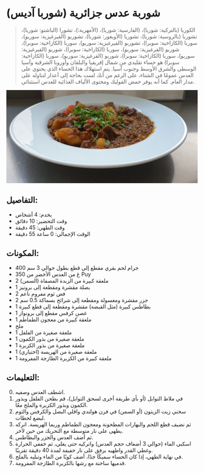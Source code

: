 # شوربة عدس جزائرية (شوربا آديس)

> الكوربا (بالتركية: شوربا)، (الفارسية: شوربا)، (الأمهرية:)، تشورا (الباشتو: شوربا)، تشوربا (بالروسية: شوربا)، تشوربا (الأويغور: شوربا)، تشوربو (القيرغيزية: سوربو)، سوربا (الكازاخية: سوبرا)، تشوربو (القيرغيزية: سوربو)، سوربا (الكازاخية: سوبرا)، شوربو (القرغيزية: سوربو)، سوربا (الكازاخية: سوبرا)، شوربو (القيرغيزية: سوربو)، سوربا (الكازاخية: سوبرا)، شوربو (القرغيزية: سوربو)، سوربا (الكازاخية: سوبرا) هو حساء تقليدي من شمال إفريقيا والبلقان وأوروبا الشرقية وآسيا الوسطى والشرق الأوسط وجنوب آسيا. يتم استهلاك هذا الحساء الذي يحتوي على العدس عمومًا في الشتاء، على الرغم من أنك لست بحاجة إلى أعذار لتناوله على مدار العام. كما أنه يوفر حمض الفوليك ومحتوى الألياف الغذائية للعدس استثنائي.

![شوربة عدس جزائرية](https://github.com/anamorph/recettes/blob/main/photos/fr-soupe-aux-lentilles-algerienne-01.jpg?raw=true)

## التفاصيل:
* يخدم: 4 أشخاص
* وقت التحضير: 10 دقائق
* وقت الطهي: 45 دقيقة
* الوقت الإجمالي: 0 ساعة 55 دقيقة

## المكونات:
* 400 جرام لحم بقري مقطع إلى قطع بطول حوالي 3 سم
* 350 غ من العدس الأخضر من Puy
* 2 ملعقة كبيرة من الزبدة المصفاة (السمن)
* 1 بصلة مقشرة ومقطعة إلى برونيز
* 2 فص ثوم مفروم ناعم
* 2 جزر مقشرة ومغسولة ومقطعة إلى شرائح بسماكة 0.5 سم
* 1 بطاطس كبيرة (مثل القبضة) مقشرة ومقطعة إلى قطع كبيرة
* 1 غصن كرفس مقطع إلى برونواز
* 1 ملعقة كبيرة من معجون الطماطم
* ملح
* 1 ملعقة صغيرة من الفلفل
* 1 ملعقة صغيرة من بذور الكمون
* 1 ملعقة صغيرة من بذور الكزبرة
* 1 ملعقة صغيرة من الهريسة (اختياري)
* 1 ملعقة كبيرة من الكزبرة الطازجة المفرومة

## التعليمات:
0. اشطف العدس وصفيه.
1. في ملاط التوابل (أو بأي طريقة أخرى لسحق التوابل)، قم بطحن الفلفل وبذور الكمون وبذور الكزبرة والملح معًا.
2. سخني زيت الزيتون (أو السمن) في فرن هولندي واقلي البصل والكرفس والثوم لبضع لحظات.
3. ثم نضيف قطع اللحم والبهارات المطحونة ومعجون الطماطم وربما الهريسة. اتركه يطهى على نار متوسطة مع التحريك من حين لآخر.
4. ثم أضف العدس والجزر والبطاطس.
5. اسكبي الماء (حوالي 3 أضعاف حجم العدس) واتركيه حتى يغلي، ثم خففي الحرارة وغطي القدر واطهيه برفق على نار خفيفة لمدة 40 دقيقة تقريبًا.
6. في نهاية الطهي، إذا كان الحساء سميكًا جدًا، أضف كوبًا من الماء وتبليه بالملح.
7. قدميها ساخنة مع رشها بالكزبرة الطازجة المفرومة.
